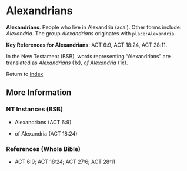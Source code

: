 # Alexandrians
**Alexandrians**. 
People who live in Alexandria (acai). 
Other forms include: 
*Alexandria*. 
The group _Alexandrians_ originates with `place:Alexandria`. 


**Key References for Alexandrians**: 
ACT 6:9, ACT 18:24, ACT 28:11. 




In the New Testament (BSB), words representing “Alexandrians” are translated as 
*Alexandrians* (1x), *of Alexandria* (1x). 


Return to [Index](00-Index.md)

## More Information

### NT Instances (BSB)

* Alexandrians (ACT 6:9)

* of Alexandria (ACT 18:24)



### References (Whole Bible)

* ACT 6:9; ACT 18:24; ACT 27:6; ACT 28:11



